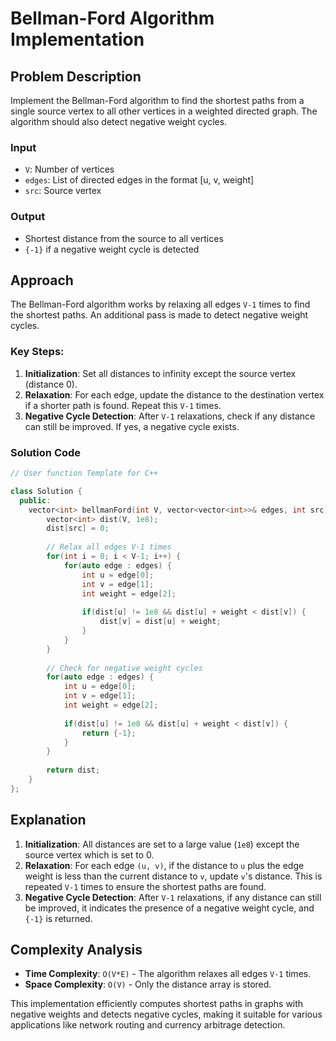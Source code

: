# Bellman-Ford Algorithm Implementation

## Problem Description
Implement the Bellman-Ford algorithm to find the shortest paths from a single source vertex to all other vertices in a weighted directed graph. The algorithm should also detect negative weight cycles.

### Input
- `V`: Number of vertices
- `edges`: List of directed edges in the format [u, v, weight]
- `src`: Source vertex

### Output
- Shortest distance from the source to all vertices
- `{-1}` if a negative weight cycle is detected

## Approach
The Bellman-Ford algorithm works by relaxing all edges `V-1` times to find the shortest paths. An additional pass is made to detect negative weight cycles.

### Key Steps:
1. **Initialization**: Set all distances to infinity except the source vertex (distance 0).
2. **Relaxation**: For each edge, update the distance to the destination vertex if a shorter path is found. Repeat this `V-1` times.
3. **Negative Cycle Detection**: After `V-1` relaxations, check if any distance can still be improved. If yes, a negative cycle exists.

### Solution Code
```cpp
// User function Template for C++

class Solution {
  public:
    vector<int> bellmanFord(int V, vector<vector<int>>& edges, int src) {
        vector<int> dist(V, 1e8);
        dist[src] = 0;
        
        // Relax all edges V-1 times
        for(int i = 0; i < V-1; i++) {
            for(auto edge : edges) {
                int u = edge[0];
                int v = edge[1];
                int weight = edge[2];
                
                if(dist[u] != 1e8 && dist[u] + weight < dist[v]) {
                    dist[v] = dist[u] + weight;
                }
            }
        }
        
        // Check for negative weight cycles
        for(auto edge : edges) {
            int u = edge[0];
            int v = edge[1];
            int weight = edge[2];
            
            if(dist[u] != 1e8 && dist[u] + weight < dist[v]) {
                return {-1};
            }
        }
        
        return dist;
    }
};
```

## Explanation
1. **Initialization**: All distances are set to a large value (`1e8`) except the source vertex which is set to 0.
2. **Relaxation**: For each edge `(u, v)`, if the distance to `u` plus the edge weight is less than the current distance to `v`, update `v`'s distance. This is repeated `V-1` times to ensure the shortest paths are found.
3. **Negative Cycle Detection**: After `V-1` relaxations, if any distance can still be improved, it indicates the presence of a negative weight cycle, and `{-1}` is returned.

## Complexity Analysis
- **Time Complexity**: `O(V*E)` - The algorithm relaxes all edges `V-1` times.
- **Space Complexity**: `O(V)` - Only the distance array is stored.

This implementation efficiently computes shortest paths in graphs with negative weights and detects negative cycles, making it suitable for various applications like network routing and currency arbitrage detection.